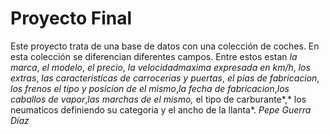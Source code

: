 # Proyecto Final
Este proyecto trata de una base de datos con una colección de coches.
En esta colección se diferencian diferentes campos. Entre estos estan *la marca*, *el modelo*, *el precio*, *la velocidadmaxima expresada en km/h*, *los extras*, *las caracteristicas de carrocerias y puertas*, *el pias de fabricacion*, *los frenos el tipo y posicion de el mismo*,*la fecha de fabricacion*,*los caballos de vapor*,**las marchas de el mismo*,* el tipo de carburante*,* los neumaticos definiendo su categoria y el ancho de la llanta*.
*Pepe Guerra Díaz*
